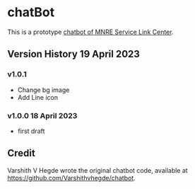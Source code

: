 # chatBot
This is a prototype [chatbot of MNRE Service Link Center](https://kietpawpan.github.io/chatBot/). 

## Version History 19 April 2023
### v1.0.1 
- Change bg image
- Add Line icon

### v1.0.0 18 April 2023
- first draft

## Credit
Varshith V Hegde wrote the original chatbot code, available at https://github.com/Varshithvhegde/chatbot.
